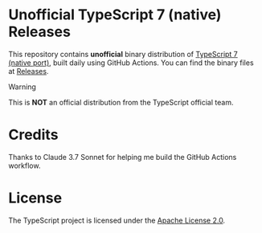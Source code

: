# Unofficial TypeScript 7 (native) Releases

This repository contains **unofficial** binary distribution of [TypeScript 7 (native port)](https://github.com/microsoft/typescript-go),
built daily using GitHub Actions.
You can find the binary files at [Releases](https://github.com/sxzz/tsgo-releases/releases).

> [!WARNING]
> This is **NOT** an official distribution from the TypeScript official team.

# Credits

Thanks to Claude 3.7 Sonnet for helping me build the GitHub Actions workflow.

# License

The TypeScript project is licensed under the [Apache License 2.0](./LICENSE).
